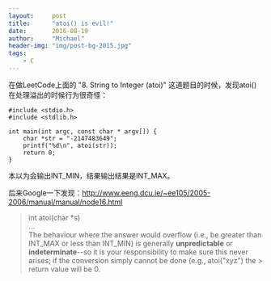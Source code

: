 ```yaml
---
layout:     post
title:      "atoi() is evil!"
date:       2016-08-19
author:     "Michael"
header-img: "img/post-bg-2015.jpg"
tags:
    - C
---
```


在做LeetCode上面的 "8. String to Integer (atoi)" 这道题目的时候，发现atoi()在处理溢出的时候行为很奇怪：

```
#include <stdio.h>
#include <stdlib.h>

int main(int argc, const char * argv[]) {
    char *str = "-2147483649";
    printf("%d\n", atoi(str));
    return 0;
}
```

本以为会输出INT_MIN，结果输出结果是INT_MAX。

后来Google一下发现：http://www.eeng.dcu.ie/~ee105/2005-2006/manual/manual/node16.html

> int atoi(char *s)  
> ...  
> The behaviour where the answer would overflow (i.e., be greater than INT_MAX or less than INT_MIN) is generally **unpredictable** or **indeterminate**--so it is your responsibility to make sure this never arises; if the conversion simply cannot be done (e.g., atoi("xyz") the > return value will be 0.
